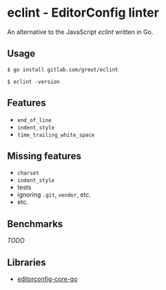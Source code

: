 # eclint - EditorConfig linter

An alternative to the JavaScript _eclint_ written in Go.

## Usage

```
$ go install gitlab.com/greut/eclint

$ eclint -version
```

## Features

- `end_of_line`
- `indent_style`
- `time_trailing_white_space`

## Missing features

- `charset`
- `indent_style`
- tests
- ignoring `.git`, `vendor`, etc.
- etc.

## Benchmarks

*TODO*

## Libraries

- [editorconfig-core-go](https://github.com/editorconfig/editorconfig-core-go)
